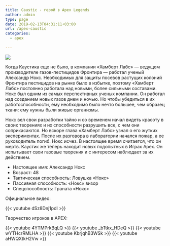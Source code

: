 ```yaml
---
title: Caustic - герой в Apex Legends
author: admin
type: page
date: 2019-02-13T04:31:11+03:00
url: /apex-caustic
categories:
  - apex
             
---
```


<img src="\pics\apex-caustic.jpg">

Когда Каустика еще не было, в компании «Хамберт Лабс» — ведущем производителе газов-пестицидов Фронтира — работал ученый Александр Нокс. Необходимых для защиты посевов растущих колоний Фронтира пестицидов на рынке было в избытке, поэтому «Хамберт Лабс» постоянно работала над новыми, более сильными составами. Нокс был одним из самых перспективных ученых компании. Он работал над созданием новых газов днем и ночью. Но чтобы убедиться в их работоспособности, ему необходимо было нечто большее, чем образец ткани: ему нужны были живые организмы.

Нокс вел свои разработки тайно и со временем начал видеть красоту в своих творениях и их способности разрушить все, с чем они соприкасаются. Но вскоре глава «Хамберт Лабс» узнал о его жутких экспериментах. После их разговора в лаборатории начался пожар, а ее руководитель погиб. Нокс исчез. В настоящее время считается, что он мертв. Каустик же теперь находит новых подопытных в Играх Apex. Он испытывает свои газовые творения и с интересом наблюдает за их действием.
<ul>
<li>Настоящее имя:	Александр Нокс</li>
<li>Возраст:	48</li>
<li>Тактическая способность:	Ловушка «Нокс»</li>
<li>Пассивная способность:	«Нокс» визор</li>
<li>Спецспособность:	Граната «Нокс»</li>
</ul>
Официальное видео:

{{< youtube dSz8Dnj1pdI >}}

Творчество игроков в APEX:

{{< youtube 4YTMPrkBqLQ >}}
{{< youtube _bTtkx_HDeQ >}}
{{< youtube wYTHcrRMLHA >}}
{{< youtube KbrjqhB3WSk >}}
{{< youtube aHWQXtkH2Vw >}}